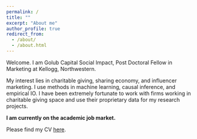```yaml
---
permalink: /
title: ""
excerpt: "About me"
author_profile: true
redirect_from: 
  - /about/
  - /about.html
---
```


Welcome. I am Golub Capital Social Impact, Post Doctoral Fellow in Marketing at Kellogg, Northwestern. 

My interest lies in charitable giving, sharing economy, and influencer marketing. I use methods in machine learning, causal inference, and empirical IO. 
I have been extremely fortunate to work with firms working in charitable giving space and use their proprietary data for my research projects.

**I am currently on the academic job market.**

Please find my CV [here](http://docs.google.com/gview?url=https://raw.githubusercontent.com/abhirish/abhirish.github.io/master/_pages/CV.pdf). 


